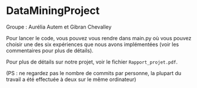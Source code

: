 # DataMiningProject

Groupe : Aurélia Autem et Gibran Chevalley


Pour lancer le code, vous pouvez vous rendre dans main.py où vous pouvez choisir une des six expériences que nous avons implémentées (voir les commentaires pour plus de détails).

Pour plus de détails sur notre projet, voir le fichier `Rapport_projet.pdf`.

(PS : ne regardez pas le nombre de commits par personne, la plupart du travail a été effectuée à deux sur le même ordinateur)

